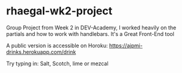 # rhaegal-wk2-project
Group Project from Week 2 in DEV-Academy, I worked heavily on the partials and how to work with handlebars. It's a Great Front-End tool

A public version is accessible on Horoku: https://ajpmi-drinks.herokuapp.com/drink

Try typing in: Salt, Scotch, lime or mezcal
